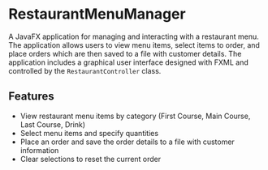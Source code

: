 # RestaurantMenuManager

A JavaFX application for managing and interacting with a restaurant menu. The application allows users to view menu items, select items to order, and place orders which are then saved to a file with customer details. The application includes a graphical user interface designed with FXML and controlled by the `RestaurantController` class.

## Features

- View restaurant menu items by category (First Course, Main Course, Last Course, Drink)
- Select menu items and specify quantities
- Place an order and save the order details to a file with customer information
- Clear selections to reset the current order
